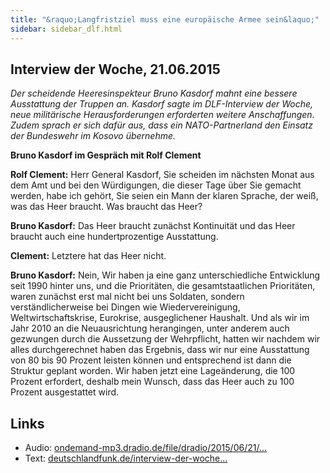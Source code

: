 ```yaml
---
title: "&raquo;Langfristziel muss eine europäische Armee sein&laquo;"
sidebar: sidebar_dlf.html
---
```


## Interview der Woche, 21.06.2015

*Der scheidende Heeresinspekteur Bruno Kasdorf mahnt eine bessere Ausstattung
der Truppen an. Kasdorf sagte im DLF-Interview der Woche, neue militärische
Herausforderungen erforderten weitere Anschaffungen. Zudem sprach er sich dafür
aus, dass ein NATO-Partnerland den Einsatz der Bundeswehr im Kosovo übernehme.*

**Bruno Kasdorf im Gespräch mit Rolf Clement**


**Rolf Clement:** <span data-cue="0.09">Herr</span> <span data-cue="0.25">General</span> <span data-cue="0.86">Kasdorf</span>, <span data-cue="0.89">Sie</span> <span data-cue="1.08">scheiden</span> <span data-cue="1.47">im</span> <span data-cue="1.59">nächsten</span> <span data-cue="1.94">Monat</span> <span data-cue="2.27">aus</span> <span data-cue="2.47">dem</span> <span data-cue="2.6">Amt</span> <span data-cue="2.91">und</span> <span data-cue="3.07">bei</span> <span data-cue="3.15">den</span> <span data-cue="3.39">Würdigungen</span>, <span data-cue="4.02">die</span> <span data-cue="4.14">dieser</span> <span data-cue="4.43">Tage</span> <span data-cue="4.83">über</span> <span data-cue="5.04">Sie</span> <span data-cue="5.18">gemacht</span> <span data-cue="5.57">werden</span>, <span data-cue="6.49">habe</span> <span data-cue="6.7">ich</span> <span data-cue="6.84">gehört</span>, <span data-cue="7.22">Sie</span> <span data-cue="7.34">seien</span> <span data-cue="7.64">ein</span> <span data-cue="7.8">Mann</span> <span data-cue="8.04">der</span> <span data-cue="8.19">klaren</span> <span data-cue="8.68">Sprache</span>, <span data-cue="9.22">der</span> <span data-cue="9.57">weiß</span>, <span data-cue="9.75">was</span> <span data-cue="9.99">das</span> <span data-cue="10.16">Heer</span> <span data-cue="10.36">braucht</span>. <span data-cue="10.83">Was</span> <span data-cue="10.94">braucht</span> <span data-cue="11.2">das</span> <span data-cue="11.34">Heer</span>?

**Bruno Kasdorf:** <span data-cue="12.27">Das</span> <span data-cue="12.37">Heer</span> <span data-cue="12.51">braucht</span> <span data-cue="12.8">zunächst</span> <span data-cue="13.17">Kontinuität</span> <span data-cue="14.41">und</span> <span data-cue="14.55">das</span> <span data-cue="14.69">Heer</span> <span data-cue="15.15">braucht</span> <span data-cue="15.47">auch</span> <span data-cue="15.65">eine</span> <span data-cue="15.84">hundertprozentige</span> <span data-cue="16.92">Ausstattung</span>.


**Clement:** <span data-cue="17.91">Letztere</span> <span data-cue="18.37">hat</span> <span data-cue="18.5">das</span> <span data-cue="18.67">Heer</span> <span data-cue="18.83">nicht</span>.

**Bruno Kasdorf:** <span data-cue="19.43">Nein</span>, <span data-cue="19.75">Wir</span> <span data-cue="19.78">haben</span> <span data-cue="20.13">ja</span> <span data-cue="20.92">eine</span> <span data-cue="21.24">ganz</span> <span data-cue="21.46">unterschiedliche</span> <span data-cue="22.08">Entwicklung</span> <span data-cue="23.06">seit</span> <span data-cue="24.81">1990</span> <span data-cue="25.03">hinter</span> <span data-cue="25.32">uns</span>, <span data-cue="26.05">und</span> <span data-cue="26.63">die</span> <span data-cue="27.49">Prioritäten</span>, <span data-cue="28.28">die</span> <span data-cue="28.36">gesamtstaatlichen</span> <span data-cue="29.45">Prioritäten</span>, <span data-cue="30.21">waren</span> <span data-cue="30.46">zunächst</span> <span data-cue="30.79">erst</span> <span data-cue="30.97">mal</span> <span data-cue="31.35">nicht</span> <span data-cue="31.69">bei</span> <span data-cue="32.08">uns</span> <span data-cue="32.32">Soldaten</span>, <span data-cue="32.97">sondern</span> <span data-cue="33.26">verständlicherweise</span> <span data-cue="34.36">bei</span> <span data-cue="34.58">Dingen</span> <span data-cue="34.87">wie</span> <span data-cue="35.27">Wiedervereinigung</span>, <span data-cue="36.45">Weltwirtschaftskrise</span>, <span data-cue="38.66">Eurokrise</span>, <span data-cue="38.88">ausgeglichener</span> <span data-cue="39.63">Haushalt</span>. <span data-cue="40.32">Und</span> <span data-cue="40.62">als</span> <span data-cue="40.88">wir</span> <span data-cue="41.58">im</span> <span data-cue="41.86">Jahr</span> <span data-cue="43.16">2010</span> <span data-cue="43.73">an</span> <span data-cue="43.98">die</span> <span data-cue="44.26">Neuausrichtung</span> <span data-cue="45.15">herangingen</span>, <span data-cue="45.74">unter</span> <span data-cue="45.96">anderem</span> <span data-cue="46.36">auch</span> <span data-cue="46.82">gezwungen</span> <span data-cue="47.4">durch</span> <span data-cue="47.6">die</span> <span data-cue="47.74">Aussetzung</span> <span data-cue="48.45">der</span> <span data-cue="49.04">Wehrpflicht</span>, <span data-cue="49.76">hatten</span> <span data-cue="50.05">wir</span> <span data-cue="50.2">nachdem</span> <span data-cue="50.51">wir</span> <span data-cue="50.6">alles</span> <span data-cue="50.82">durchgerechnet</span> <span data-cue="51.48">haben</span> <span data-cue="52.27">das</span> <span data-cue="52.43">Ergebnis</span>, <span data-cue="53.03">dass</span> <span data-cue="53.23">wir</span> <span data-cue="53.85">nur</span> <span data-cue="54.33">eine</span> <span data-cue="54.97">Ausstattung</span> <span data-cue="55.52">von</span> <span data-cue="55.77">80</span> <span data-cue="55.86">bis</span> <span data-cue="56.03">90</span> <span data-cue="56.53">Prozent</span> <span data-cue="57.61">leisten</span> <span data-cue="58.1">können</span> <span data-cue="58.44">und</span> <span data-cue="59.1">entsprechend</span> <span data-cue="59.61">ist</span> <span data-cue="59.77">dann</span> <span data-cue="59.9">die</span> <span data-cue="60.01">Struktur</span> <span data-cue="60.4">geplant</span> <span data-cue="60.86">worden</span>. <span data-cue="61.36">Wir</span> <span data-cue="61.39">haben</span> <span data-cue="61.66">jetzt</span> <span data-cue="61.85">eine</span> <span data-cue="62.38">Lageänderung</span>, <span data-cue="63.26">die</span> <span data-cue="63.8">100</span> <span data-cue="64.35">Prozent</span> <span data-cue="65.03">erfordert</span>, <span data-cue="66.38">deshalb</span> <span data-cue="67.19">mein</span> <span data-cue="67.53">Wunsch</span>, <span data-cue="68.29">dass</span> <span data-cue="68.49">das</span> <span data-cue="68.64">Heer</span> <span data-cue="68.8">auch</span> <span data-cue="69.19">zu</span> <span data-cue="69.57">100</span> <span data-cue="69.6">Prozent</span> <span data-cue="69.96">ausgestattet</span> <span data-cue="70.63">wird</span>.




## Links

  * Audio: [ondemand-mp3.dradio.de/file/dradio/2015/06/21/... ](http://ondemand-mp3.dradio.de/file/dradio/2015/06/21/dlf_20150621_1105_1be46d56.mp3)
  * Text: [deutschlandfunk.de/interview-der-woche...](http://www.deutschlandfunk.de/interview-der-woche-langfristziel-muss-eine-europaeische.868.de.html?dram:article_id=323174)
